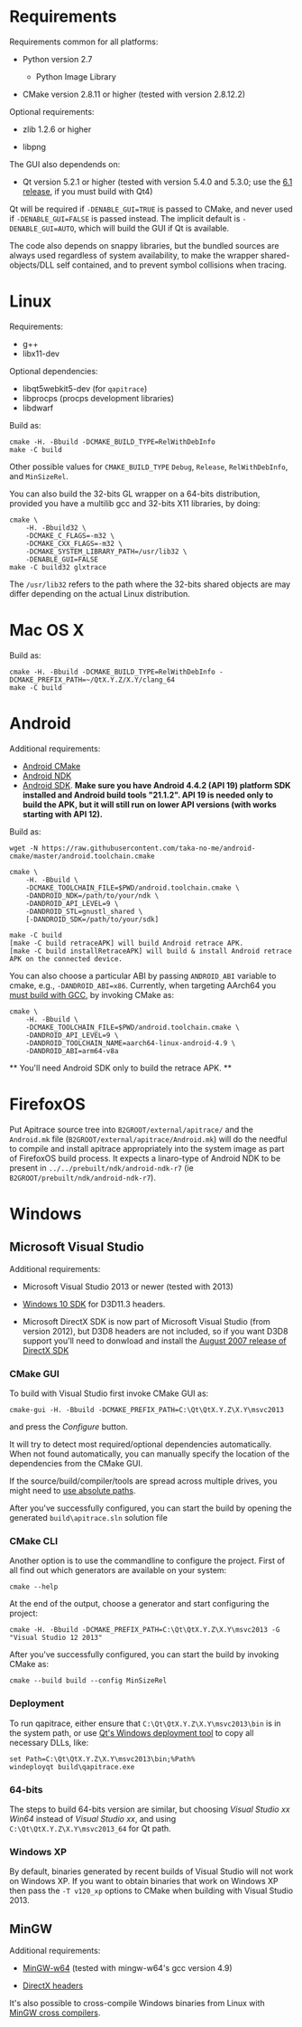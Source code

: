 # Requirements #

Requirements common for all platforms:

* Python version 2.7

  * Python Image Library

* CMake version 2.8.11 or higher (tested with version 2.8.12.2)

Optional requirements:

* zlib 1.2.6 or higher

* libpng

The GUI also dependends on:

* Qt version 5.2.1 or higher (tested with version 5.4.0 and 5.3.0; use the
  [6.1 release](https://github.com/apitrace/apitrace/releases/tag/6.1), if you
  must build with Qt4)

Qt will be required if `-DENABLE_GUI=TRUE` is passed to CMake, and never used
if `-DENABLE_GUI=FALSE` is passed instead.  The implicit default is
`-DENABLE_GUI=AUTO`, which will build the GUI if Qt is available.


The code also depends on snappy libraries, but the bundled sources are always
used regardless of system availability, to make the wrapper shared-objects/DLL
self contained, and to prevent symbol collisions when tracing.


# Linux #

Requirements:

* g++
* libx11-dev

Optional dependencies:

* libqt5webkit5-dev (for `qapitrace`)
* libprocps (procps development libraries)
* libdwarf

Build as:

    cmake -H. -Bbuild -DCMAKE_BUILD_TYPE=RelWithDebInfo
    make -C build

Other possible values for `CMAKE_BUILD_TYPE` `Debug`, `Release`,
`RelWithDebInfo`, and `MinSizeRel`.

You can also build the 32-bits GL wrapper on a 64-bits distribution, provided
you have a multilib gcc and 32-bits X11 libraries, by doing:

    cmake \
        -H. -Bbuild32 \
        -DCMAKE_C_FLAGS=-m32 \
        -DCMAKE_CXX_FLAGS=-m32 \
        -DCMAKE_SYSTEM_LIBRARY_PATH=/usr/lib32 \
        -DENABLE_GUI=FALSE
    make -C build32 glxtrace

The `/usr/lib32` refers to the path where the 32-bits shared objects are may
differ depending on the actual Linux distribution.


# Mac OS X #

Build as:

    cmake -H. -Bbuild -DCMAKE_BUILD_TYPE=RelWithDebInfo -DCMAKE_PREFIX_PATH=~/QtX.Y.Z/X.Y/clang_64
    make -C build


# Android #

Additional requirements:

* [Android CMake](https://github.com/taka-no-me/android-cmake)
* [Android NDK](http://developer.android.com/sdk/ndk/index.html)
* [Android SDK](http://developer.android.com/sdk/index.html#Other). **Make sure you have Android 4.4.2 (API 19) platform SDK installed and Android build tools "21.1.2". API 19 is needed only to build the APK, but it will still run on lower API versions (with works starting with API 12).**

Build as:

    wget -N https://raw.githubusercontent.com/taka-no-me/android-cmake/master/android.toolchain.cmake
    
    cmake \
        -H. -Bbuild \
        -DCMAKE_TOOLCHAIN_FILE=$PWD/android.toolchain.cmake \
        -DANDROID_NDK=/path/to/your/ndk \
        -DANDROID_API_LEVEL=9 \
        -DANDROID_STL=gnustl_shared \
        [-DANDROID_SDK=/path/to/your/sdk]

    make -C build
    [make -C build retraceAPK] will build Android retrace APK.
    [make -C build installRetraceAPK] will build & install Android retrace APK on the connected device.

You can also choose a particular ABI by passing `ANDROID_ABI` variable to
cmake, e.g., `-DANDROID_ABI=x86`.  Currently, when targeting AArch64 you [must
build with GCC](https://github.com/apitrace/apitrace/issues/312), by invoking
CMake as:

    cmake \
        -H. -Bbuild \
        -DCMAKE_TOOLCHAIN_FILE=$PWD/android.toolchain.cmake \
        -DANDROID_API_LEVEL=9 \
        -DANDROID_TOOLCHAIN_NAME=aarch64-linux-android-4.9 \
        -DANDROID_ABI=arm64-v8a

** You'll need Android SDK only to build the retrace APK. **


# FirefoxOS #

Put Apitrace source tree into `B2GROOT/external/apitrace/` and the `Android.mk`
file (`B2GROOT/external/apitrace/Android.mk`) will do the needful to compile
and install apitrace appropriately into the system image as part of FirefoxOS
build process. It expects a linaro-type of Android NDK to be present in
`../../prebuilt/ndk/android-ndk-r7` (ie `B2GROOT/prebuilt/ndk/android-ndk-r7`).


# Windows #

## Microsoft Visual Studio ##

Additional requirements:

* Microsoft Visual Studio 2013 or newer (tested with 2013)

* [Windows 10 SDK](https://dev.windows.com/en-us/downloads/windows-10-sdk)
  for D3D11.3 headers.

* Microsoft DirectX SDK is now part of Microsoft Visual Studio (from version
  2012), but D3D8 headers are not included, so if you want D3D8 support you'll
  need to donwload and install the
  [August 2007 release of DirectX SDK](http://www.microsoft.com/downloads/details.aspx?familyid=529F03BE-1339-48C4-BD5A-8506E5ACF571)

### CMake GUI ###

To build with Visual Studio first invoke CMake GUI as:

    cmake-gui -H. -Bbuild -DCMAKE_PREFIX_PATH=C:\Qt\QtX.Y.Z\X.Y\msvc2013

and press the _Configure_ button.

It will try to detect most required/optional dependencies automatically.  When
not found automatically, you can manually specify the location of the
dependencies from the CMake GUI.

If the source/build/compiler/tools are spread across multiple drives, you might
need to [use absolute paths](https://github.com/apitrace/apitrace/issues/352).

After you've successfully configured, you can start the build by opening the
generated `build\apitrace.sln` solution file

### CMake CLI ###

Another option is to use the commandline to configure the project. First of all find out which
generators are available on your system:

    cmake --help

At the end of the output, choose a generator and start configuring the project:

    cmake -H. -Bbuild -DCMAKE_PREFIX_PATH=C:\Qt\QtX.Y.Z\X.Y\msvc2013 -G "Visual Studio 12 2013"

After you've successfully configured, you can start the build by invoking CMake as:

    cmake --build build --config MinSizeRel

### Deployment ###

To run qapitrace, either ensure that `C:\Qt\QtX.Y.Z\X.Y\msvc2013\bin` is in the system path, or use
[Qt's Windows deployment tool](http://doc.qt.io/qt-5/windows-deployment.html#the-windows-deployment-tool)
to copy all necessary DLLs, like:

    set Path=C:\Qt\QtX.Y.Z\X.Y\msvc2013\bin;%Path%
    windeployqt build\qapitrace.exe

### 64-bits ###

The steps to build 64-bits version are similar, but choosing _Visual Studio xx
Win64_ instead of _Visual Studio xx_, and using `C:\Qt\QtX.Y.Z\X.Y\msvc2013_64`
for Qt path.

### Windows XP ###

By default, binaries generated by recent builds of Visual Studio will not work
on Windows XP.  If you want to obtain binaries that work on Windows XP then
pass the `-T v120_xp` options to CMake when building with Visual Studio 2013.

## MinGW ##

Additional requirements:

* [MinGW-w64](http://mingw-w64.sourceforge.net/) (tested with mingw-w64's gcc version 4.9)

* [DirectX headers](https://github.com/apitrace/dxsdk)

It's also possible to cross-compile Windows binaries from Linux with
[MinGW cross compilers](http://www.cmake.org/Wiki/CmakeMingw).

